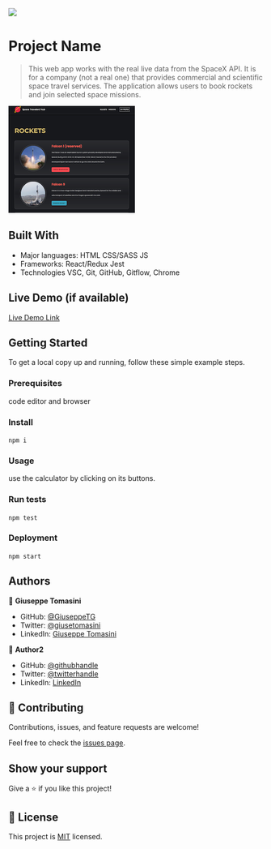 ![](https://img.shields.io/badge/Microverse-blueviolet)

# Project Name

> This web app works with the real live data from the SpaceX API. It is for a company (not a real one) that provides commercial and scientific space travel services. The application allows users to book rockets and join selected space missions.

![](src/screenshots/rockets.png)


## Built With

- Major languages: HTML CSS/SASS JS 
- Frameworks: React/Redux Jest
- Technologies VSC, Git, GitHub, Gitflow, Chrome

## Live Demo (if available)

[Live Demo Link](https://livedemo.com)


## Getting Started

To get a local copy up and running, follow these simple example steps.

### Prerequisites
code editor and browser

### Install
`npm i`

### Usage
use the calculator by clicking on its buttons.

### Run tests
`npm test`

### Deployment
`npm start`


## Authors

👤 **Giuseppe Tomasini**

- GitHub: [@GiuseppeTG](https://github.com/GiuseppeTG)
- Twitter: [@giusetomasini](https://twitter.com/giusetomasini)
- LinkedIn: [Giuseppe Tomasini](https://www.linkedin.com/in/giuseppe-tomasini-67ba101a8/)

👤 **Author2**

- GitHub: [@githubhandle](https://github.com/githubhandle)
- Twitter: [@twitterhandle](https://twitter.com/twitterhandle)
- LinkedIn: [LinkedIn](https://linkedin.com/in/linkedinhandle)

## 🤝 Contributing

Contributions, issues, and feature requests are welcome!

Feel free to check the [issues page](../../issues/).

## Show your support

Give a ⭐️ if you like this project!

## 📝 License

This project is [MIT](./MIT.md) licensed.
